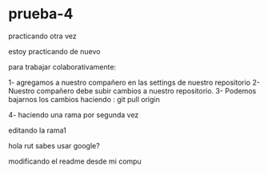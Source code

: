 # prueba-4
practicando otra vez


estoy practicando de nuevo

para trabajar colaborativamente:

1- agregamos a nuestro compañero en las settings de nuestro repositorio
2- Nuestro compañero debe subir cambios a nuestro repositorio.
3- Podemos bajarnos los cambios haciendo : git pull origin <nombre del branch>


4- haciendo una rama por segunda vez


editando la rama1

hola rut sabes usar google?

modificando el readme desde mi compu
